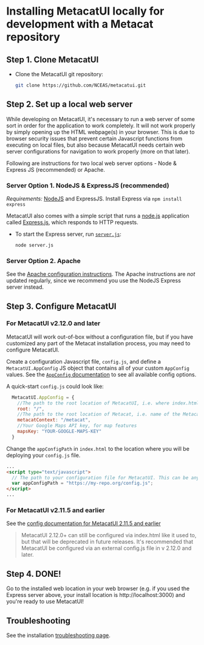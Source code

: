 # Installing MetacatUI locally for development with a Metacat repository

## Step 1. Clone MetacatUI

- Clone the MetacatUI git repository:

  ```bash
  git clone https://github.com/NCEAS/metacatui.git
  ```

## Step 2. Set up a local web server

While developing on MetacatUI, it's necessary to run a web server of some sort in order for the application to work completely.
It will not work properly by simply opening up the HTML webpage(s) in your browser.
This is due to browser security issues that prevent certain Javascript functions from executing
on local files, but also because MetacatUI needs certain web server configurations for navigation
to work properly (more on that later).

Following are instructions for two local web server options - Node & Express JS (recommended) or Apache.

### Server Option 1. NodeJS & ExpressJS (recommended)

*Requirements:* [NodeJS](https://nodejs.org/en/download/) and ExpressJS. Install Express via `npm install express`

MetacatUI also comes with a simple script that runs a [node.js](https://nodejs.org) application called [Express.js](https://expressjs.com), which responds to HTTP requests.

- To start the Express server, run [`server.js`](https://github.com/NCEAS/metacatui/blob/master/server.js):

  ```bash
  node server.js
  ```

### Server Option 2. Apache

See the [Apache configuration instructions](apache.html).
The Apache instructions are *not* updated regularly, since we recommend you use the NodeJS Express server instead.

## Step 3. Configure MetacatUI

### For MetacatUI v2.12.0 and later
MetacatUI will work out-of-box without a configuration file, but if you have customized
any part of the Metacat installation process, you may need to configure MetacatUI.

Create a configuration Javascript file, `config.js`, and define a `MetacatUI.AppConfig` JS object
that contains all of your custom `AppConfig` values. See the [`AppConfig` documentation](../docs/AppConfig.html) to see
all available config options.

A quick-start `config.js` could look like:

  ```javascript
    MetacatUI.AppConfig = {
      //The path to the root location of MetacatUI, i.e. where index.html is
      root: "/",
      //The path to the root location of Metacat, i.e. name of the Metacat Tomcat webapp
      metacatContext: "/metacat",
      //Your Google Maps API key, for map features
      mapsKey: "YOUR-GOOGLE-MAPS-KEY"
    }
  ```

Change the `appConfigPath` in `index.html` to the location where you will be deploying your `config.js` file.

  ```html
  ...
  <script type="text/javascript">
    // The path to your configuration file for MetacatUI. This can be any web-accessible location.
    var appConfigPath = "https://my-repo.org/config.js";
  </script>
  ...
  ```

### For MetacatUI v2.11.5 and earlier
See the [config documentation for MetacatUI 2.11.5 and earlier](configuration/pre-2.12.0.html)

> MetacatUI 2.12.0+ can still be configured via index.html like it used to, but that will be deprecated in future releases.
It's recommended that MetacatUI be configured via an external config.js file in v 2.12.0 and later.

## Step 4. DONE!

Go to the installed web location in your web browser (e.g. if you used the Express server above, your install location is http://localhost:3000) and you're ready to use MetacatUI!

## Troubleshooting

See the installation [troubleshooting page](troubleshooting.html).
